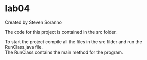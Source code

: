 # lab04
Created by Steven Soranno

The code for this project is contained in the src folder.

To start the project compile all the files in the src filder and run the RunClass.java file.<br>
The RunClass contains the main method for the program.
